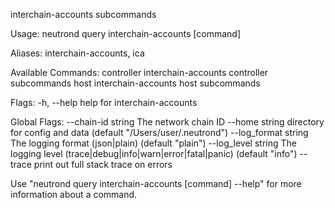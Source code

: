 interchain-accounts subcommands

Usage:
  neutrond query interchain-accounts [command]

Aliases:
  interchain-accounts, ica

Available Commands:
  controller  interchain-accounts controller subcommands
  host        interchain-accounts host subcommands

Flags:
  -h, --help   help for interchain-accounts

Global Flags:
      --chain-id string     The network chain ID
      --home string         directory for config and data (default "/Users/user/.neutrond")
      --log_format string   The logging format (json|plain) (default "plain")
      --log_level string    The logging level (trace|debug|info|warn|error|fatal|panic) (default "info")
      --trace               print out full stack trace on errors

Use "neutrond query interchain-accounts [command] --help" for more information about a command.
